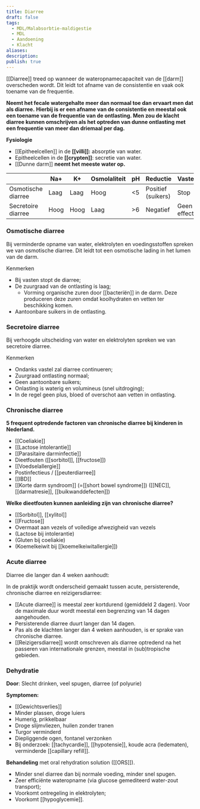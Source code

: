 ```yaml
---
title: Diarree
draft: false
tags:
  - MDL/Malabsorbtie-maldigestie
  - MDL
  - Aandoening
  - Klacht
aliases: 
description: 
publish: true
---
```


[[Diarree]] treed op wanneer de wateropnamecapaciteit van de [[darm]] overscheden wordt. Dit leidt tot afname van de consistentie en vaak ook toename van de frequentie. 

**Neemt het fecale watergehalte meer dan normaal toe dan ervaart men dat als diarree.** **Hierbij is er een afname van de consistentie en meestal ook een toename van de frequentie van de ontlasting. Men zou de klacht diarree kunnen omschrijven als het optreden van dunne ontlasting met een frequentie van meer dan driemaal per dag.** 

**Fysiologie**

- [[Epitheelcellen]] in de **[[villi]]:** absorptie van water.
- Epitheelcellen in de **[[crypten]]**: secretie van water.
- [[Dunne darm]] **neemt het meeste water op.**

|  | Na+ | K+ | Osmolaliteit | pH | Reductie | Vasten |
| --- | --- | --- | --- | --- | --- | --- |
| Osmotische diarree | Laag | Laag | Hoog | <5 | Positief (suikers) | Stop |
| Secretoire diarree | Hoog | Hoog | Laag | >6 | Negatief | Geen effect |

### Osmotische diarree

Bij verminderde opname van water, elektrolyten en voedingsstoffen spreken we van osmotische diarree. Dit leidt tot een osmotische lading in het lumen van de darm. 

Kenmerken

- Bij vasten stopt de diarree;
- De zuurgraad van de ontlasting is laag;
    - Vorming organische zuren door [[bacteriën]] in de darm. Deze produceren deze zuren omdat koolhydraten en vetten ter beschikking komen.
- Aantoonbare suikers in de ontlasting.

### Secretoire diarree

Bij verhoogde uitscheiding van water en elektrolyten spreken we van secretoire diarree. 

Kenmerken

- Ondanks vastel zal diarree continueren;
- Zuurgraad ontlasting normaal;
- Geen aantoonbare suikers;
- Onlasting is waterig en volumineus (snel uitdroging);
- In de regel geen plus, bloed of overschot aan vetten in ontlasting.

### Chronische diarree

**5 frequent optredende factoren van chronische diarree bij kinderen in Nederland.** 

- [[Coeliakie]]
- [[Lactose intolerantie]]
- [[Parasitaire darminfectie]]
- Dieetfouten ([[sorbitol]], [[fructose]])
- [[Voedselallergie]]
- Postinfectieus / [[peuterdiarree]]
- [[IBD]]
- [[Korte darm syndroom]] (=[[short bowel syndrome]]) ([[NEC]], [[darmatresie]], [[buikwanddefecten]])

**Welke dieetfouten kunnen aanleiding zijn van chronische diarree?** 

- [[Sorbitol]], [[xylitol]]
- [[Fructose]]
- Overmaat aan vezels of volledige afwezigheid van vezels
- (Lactose bij intolerantie)
- (Gluten bij coeliakie)
- (Koemelkeiwit bij [[koemelkeiwitallergie]])

### Acute diarree

Diarree die langer dan 4 weken aanhoudt:

In de praktijk wordt onderscheid gemaakt tussen acute, persisterende, chronische diarree en reizigersdiarree:

- [[Acute diarree]] is meestal zeer kortdurend (gemiddeld 2 dagen). Voor de maximale duur wordt meestal een begrenzing van 14 dagen aangehouden.
- Persisterende diarree duurt langer dan 14 dagen.
- Pas als de klachten langer dan 4 weken aanhouden, is er sprake van chronische diarree.
- [[Reizigersdiarree]] wordt omschreven als diarree optredend na het passeren van internationale grenzen, meestal in (sub)tropische gebieden.

### Dehydratie

**Door**: Slecht drinken, veel spugen, diarree (of polyurie)

**Symptomen:**

- [[Gewichtsverlies]]
- Minder plassen, droge luiers
- Humerig, prikkelbaar
- Droge slijmvliezen, huilen zonder tranen
- Turgor verminderd
- Diepliggende ogen, fontanel verzonken
- Bij onderzoek: [[tachycardie]], [[hypotensie]], koude acra (ledematen), verminderde [[capillary refill]].

**Behandeling** met oral rehydration solution ([[ORS]]).

- Minder snel diarree dan bij normale voeding, minder snel spugen.
- Zeer efficiënte wateropname (via glucose gemediteerd water-zout transport);
- Voorkomt ontregeling in elektrolyten;
- Voorkomt [[hypoglycemie]].